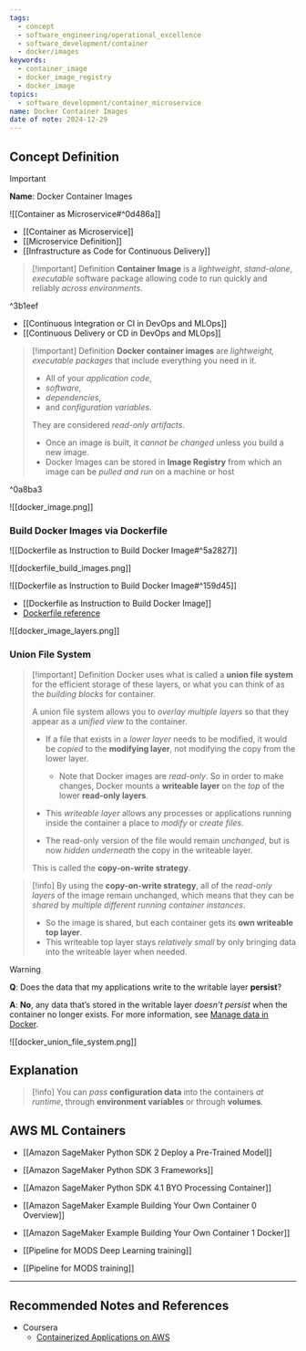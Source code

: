 ```yaml
---
tags:
  - concept
  - software_engineering/operational_excellence
  - software_development/container
  - docker/images
keywords:
  - container_image
  - docker_image_registry
  - docker_image
topics:
  - software_development/container_microservice
name: Docker Container Images
date of note: 2024-12-29
---
```


## Concept Definition

>[!important]
>**Name**: Docker Container Images

![[Container as Microservice#^0d486a]]

- [[Container as Microservice]]
- [[Microservice Definition]]
- [[Infrastructure as Code for Continuous Delivery]]

>[!important] Definition
>**Container Image** is a *lightweight*, *stand-alone*, *executable* software package allowing code to run quickly and reliably *across environments*.

^3b1eef

- [[Continuous Integration or CI in DevOps and MLOps]]
- [[Continuous Delivery or CD in DevOps and MLOps]]


>[!important] Definition 
>**Docker container images** are *lightweight, executable packages* that include everything you need in it.
> 
>- All of your *application code*, 
>- *software*, 
>- *dependencies*, 
>- and *configuration variables*.
> 
>They are considered *read-only artifacts*.
>- Once an image is built, it *cannot be changed* unless you build a new image.
>- Docker Images can be stored in **Image Registry** from which an image can be *pulled and run* on a machine or host

^0a8ba3


![[docker_image.png]]

### Build Docker Images via Dockerfile

![[Dockerfile as Instruction to Build Docker Image#^5a2827]]

![[dockerfile_build_images.png]]

![[Dockerfile as Instruction to Build Docker Image#^159d45]]

- [[Dockerfile as Instruction to Build Docker Image]]
- [Dockerfile reference](https://docs.docker.com/engine/reference/builder/)

![[docker_image_layers.png]]

### Union File System

>[!important] Definition 
> Docker uses what is called a **union file system** for the efficient storage of these layers, or what you can think of as the *building blocks* for container.
> 
>
>A union file system allows you to *overlay multiple layers* so that they appear as a *unified view* to the container.
> 
>- If a file that exists in a *lower layer* needs to be modified, it would be *copied* to the **modifying layer**, not modifying the copy from the lower layer.
>	- Note that Docker images are *read-only*. So in order to make changes, Docker mounts a **writeable layer** on the *top* of the lower **read-only layers**.
> 
>- This *writeable layer* allows any processes or applications running inside the container a place to *modify* or *create files*.
>- The read-only version of the file would remain *unchanged*, but is now *hidden underneath* the copy in the writeable layer.
>  
>This is called the **copy-on-write strategy**.

>[!info]
>By using the **copy-on-write strategy**,  all of the *read-only layers* of the image remain unchanged, which means that they can be *shared* by *multiple different running container instances*.
>- So the image is shared, but each container gets its **own writeable top layer**.
>- This writeable top layer stays *relatively small* by only bringing data into the writeable layer when needed.

>[!warning]
>**Q**: Does the data that my applications write to the writable layer **persist**? 
>
>**A**: **No**, any data that’s stored in the writable layer *doesn’t persist* when the container no longer exists. For more information, see [Manage data in Docker](https://docs.docker.com/storage/).


![[docker_union_file_system.png]]

## Explanation

>[!info]
>You can *pass* **configuration data** into the containers *at runtime*, through **environment variables** or through **volumes**.


## AWS ML Containers

- [[Amazon SageMaker Python SDK 2 Deploy a Pre-Trained Model]]
- [[Amazon SageMaker Python SDK 3 Frameworks]]
- [[Amazon SageMaker Python SDK 4.1 BYO Processing Container]]
- [[Amazon SageMaker Example Building Your Own Container 0 Overview]]
- [[Amazon SageMaker Example Building Your Own Container 1 Docker]]

- [[Pipeline for MODS Deep Learning training]]
- [[Pipeline for MODS training]]



-----------
##  Recommended Notes and References

- Coursera
	- [Containerized Applications on AWS](https://www.coursera.org/learn/containerized-applications-on-aws/home/welcome)